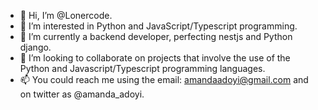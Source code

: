 - 👋 Hi, I’m @Lonercode.
- 👀 I’m interested in Python and JavaScript/Typescript programming.
- 🌱 I’m currently a backend developer, perfecting nestjs and Python django.
- 💞️ I’m looking to collaborate on projects that involve the use of the Python and Javascript/Typescript programming languages.
- 📫 You could reach me using the email: amandaadoyi@gmail.com and on twitter as @amanda_adoyi.

<!---
Lonercode/Lonercode is a ✨ special ✨ repository because its `README.md` (this file) appears on your GitHub profile.
You can click the Preview link to take a look at your changes.
--->
